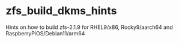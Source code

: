 # zfs_build_dkms_hints
Hints on how to build zfs-2.1.9 for RHEL9/x86, Rocky9/aarch64 and RaspberryPiOS/Debian11/arm64
